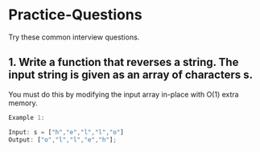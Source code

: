 # Practice-Questions
Try these common interview questions.


## 1. Write a function that reverses a string. The input string is given as an array of characters s.

You must do this by modifying the input array in-place with O(1) extra memory.

```javascript
Example 1:

Input: s = ["h","e","l","l","o"]
Output: ["o","l","l","e","h"];
```

